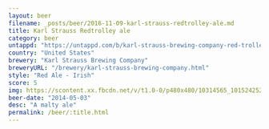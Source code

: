 ```yaml
---
layout: beer
filename: _posts/beer/2016-11-09-karl-strauss-redtrolley-ale.md
title: Karl Strauss Redtrolley ale
category: beer
untappd: "https://untappd.com/b/karl-strauss-brewing-company-red-trolley-ale/1291"
country: "United States"
brewery: "Karl Strauss Brewing Company"
breweryURL: "/brewery/karl-strauss-brewing-company.html"
style: "Red Ale - Irish"
score: 5
img: https://scontent.xx.fbcdn.net/v/t1.0-0/p480x480/10314565_10152425240463745_1300237400658400717_n.jpg?oh=dd05623d77b60869a81368715ed660db&oe=59621A58
beer-date: "2014-05-03"
desc: "A malty ale"
permalink: /beer/:title.html
---
```

